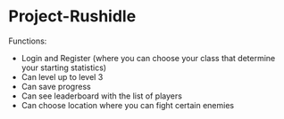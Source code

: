 # Project-Rushidle
Functions:
- Login and Register (where you can choose your class that determine your starting statistics)
- Can level up to level 3
- Can save progress
- Can see leaderboard with the list of players
- Can choose location where you can fight certain enemies
